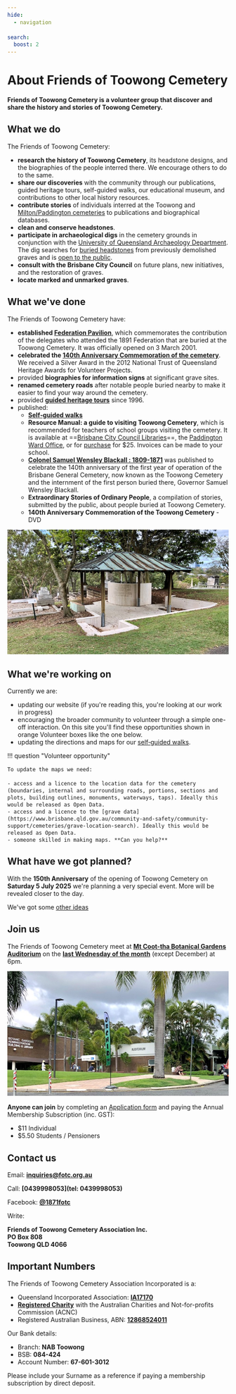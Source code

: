 ```yaml
---
hide:
  - navigation
  
search:
  boost: 2  
---
```


# About Friends of Toowong Cemetery  

**Friends of Toowong Cemetery is a volunteer group that discover and share the history and stories of Toowong Cemetery.**

<!-- photo of members -->

## What we do 

The Friends of Toowong Cemetery:

- **research the history of Toowong Cemetery**, its headstone designs, and the biographies of the people interred there. We encourage others to do to the same.
- **share our discoveries** with the community through our publications, guided heritage tours, self-guided walks, our educational museum, and contributions to other local history resources.
- **contribute stories** of individuals interred at the Toowong and [Milton/Paddington cemeteries](https://www.brisbane.qld.gov.au/community-and-safety/community-support/cemeteries/historic-cemeteries/paddington-cemetery) to publications and biographical databases.
- **clean and conserve headstones**.
- **participate in archaeological digs** in the cemetery grounds in conjunction with the [University of Queensland Archaeology Department](https://social-science.uq.edu.au/undergraduate/archaeology). The dig searches for [buried headstones](https://www.abc.net.au/news/2018-05-26/archaeology-dig-at-toowong-cemetery-a-chance-to-unearth-history/9800474) from previously demolished graves and is [open to the public](https://archaeologyweek.org/events-list/national-archaeology-week-2022).
- **consult with the Brisbane City Council** on future plans, new initiatives, and the restoration of graves.
- **locate marked and unmarked graves**.

## What we've done

The Friends of Toowong Cemetery have:

- **established [Federation Pavilion](https://monumentaustralia.org.au/themes/government/federal/display/92703-the-federation-pavilion-)**, which commemorates the contribution of the delegates who attended the 1891 Federation that are buried at the Toowong Cemetery. It was officially opened on 3 March 2001.
- **celebrated the [140th Anniversary Commemoration of the cemetery](140-commemoration.md)**. We received a Silver Award in the 2012 National Trust of Queensland Heritage Awards for Volunteer Projects.
- provided **biographies for information signs** at significant grave sites.
- **renamed cemetery roads** after notable people buried nearby to make it easier to find your way around the cemetery.
- provided **[guided heritage tours](../guided-tours.md)** since 1996.
- published: 
    - **[Self‑guided walks](../walks/index.md)** 
    - **Resource Manual: a guide to visiting Toowong Cemetery**, which is recommended for teachers of school groups visiting the cemetery. It is available at ==[Brisbane City Council Libraries](https://www.brisbane.qld.gov.au/things-to-see-and-do/council-venues-and-precincts/libraries)==, the [Paddington Ward Office](https://www.brisbane.qld.gov.au/about-council/governance-and-strategy/lord-mayor-and-councillors/ward-office-locations/paddington-ward), or for [purchase](mailto://inquiries@fotc.org.au) for $25. Invoices can be made to your school.
    <!-- Not in https://library-brisbane.ent.sirsidynix.net.au/client/en_AU/eLibCat -->
    <!-- Why not publish the resource for free? -->
    - **[Colonel Samuel Wensley Blackall : 1809-1871](https://catalogue.nla.gov.au/Record/5581999)** was published to celebrate the 140th anniversary of the first year of operation of the Brisbane General Cemetery, now known as the Toowong Cemetery and the internment of the first person buried there, Governor Samuel Wensley Blackall.
    - **Extraordinary Stories of Ordinary People**, a compilation of stories, submitted by the public, about people buried at Toowong Cemetery. 
    - **140th Anniversary Commemoration of the Toowong Cemetery** - DVD

![](../assets/federation-pavillion.jpg)

## What we're working on

Currently we are: 

- updating our website (if you're reading this, you're looking at our work in progress)
- encouraging the broader community to volunteer through a simple one-off interaction. On this site you'll find these opportunities shown in orange Volunteer boxes like the one below. 
- updating the directions and maps for our [self‑guided walks](../walks/index.md). 

!!! question "Volunteer opportunity"

    To update the maps we need:
    
    - access and a licence to the location data for the cemetery (boundaries, internal and surrounding roads, portions, sections and plots, building outlines, monuments, waterways, taps). Ideally this would be released as Open Data.
    - access and a licence to the [grave data](https://www.brisbane.qld.gov.au/community-and-safety/community-support/cemeteries/grave-location-search). Ideally this would be released as Open Data.
    - someone skilled in making maps. **Can you help?** 


## What have we got planned? 

With the **150th Anniversary** of the opening of Toowong Cemetery on **Saturday 5 July 2025** we're planning a very special event. More will be revealed closer to the day.

We've got some [other ideas](ideas.md)
## Join us 

The Friends of Toowong Cemetery meet at **[Mt Coot-tha Botanical Gardens Auditorium](https://www.brisbane.qld.gov.au/things-to-see-and-do/council-venues-and-precincts/parks/botanic-gardens-in-brisbane/brisbane-botanic-gardens-mt-coot-tha)** on the **[last Wednesday of the month](https://www.timeanddate.com/calendar/custom.html?year=2022&y2=2023&months=24&country=29&typ=3&display=3&cols=0&fdow=7&hol=0&ctf=5&ctc=2&holmark=2&hod=1&hcl=1&cdt=7&cwd=___1___&cwf=______&holm=1&df=1)** (except December) at 6pm.

![](../assets/auditorium.jpg)

<!-- convert to google form --> 
**Anyone can join** by completing an [Application form](http://www.fotc.org.au/subset/membership.pdf) and paying the Annual Membership Subscription (inc. GST):

- $11 Individual
- $5.50 Students / Pensioners

## Contact us 

Email: **[inquiries@fotc.org.au](mailto://inquiries@fotc.org.au)**

Call: **[0439998053](tel: 0439998053)**

Facebook: **[@1871fotc](https://www.facebook.com/1871fotc/)**

Write: 

**Friends of Toowong Cemetery Association Inc.** <br>
**PO Box 808** <br>
**Toowong QLD 4066**


## Important Numbers

The Friends of Toowong Cemetery Association Incorporated is a:

- Queensland Incorporated Association: **[IA17170](https://www.qld.gov.au/law/laws-regulated-industries-and-accountability/queensland-laws-and-regulations/check-a-licence-association-charity-or-register/check-a-charity-or-association)**
- **[Registered Charity](https://www.acnc.gov.au/charity/43eddd5b304a9f6e10eced63db189d47)** with the Australian Charities and Not-for-profits Commission (ACNC)
- Registered Australian Business, ABN: **[12868524011](https://abr.business.gov.au/ABN/View?id=12868524011)**

Our Bank details: 

- Branch: **NAB Toowong**
- BSB: **084-424** 
- Account Number: **67-601-3012**

Please include your Surname as a reference if paying a membership subscription by direct deposit. 
